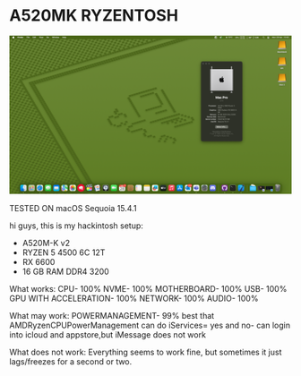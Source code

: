 # A520MK RYZENTOSH

![Alt text](https://github.com/devole1/A520MK-RYZENTOSH/blob/main/Screenshot%202025-04-28%20at%2010.02.11.png "A520MKHACKTINOSH")

TESTED ON macOS Sequoia 15.4.1

hi guys,
this is my hackintosh setup:
- A520M-K v2
- RYZEN 5 4500 6C 12T
- RX 6600
- 16 GB RAM DDR4 3200

What works:
CPU- 100%
NVME- 100%
MOTHERBOARD- 100%
USB- 100%
GPU WITH ACCELERATION- 100%
NETWORK- 100%
AUDIO- 100%

What may work:
POWERMANAGEMENT- 99% best that AMDRyzenCPUPowerManagement can do
iServices= yes and no- can login into icloud and appstore,but iMessage does not work

What does not work:
Everything seems to work fine, but sometimes it just lags/freezes for a second or two.



